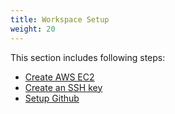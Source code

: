 ```yaml
---
title: Workspace Setup
weight: 20
---
```


This section includes following steps:

- [Create AWS EC2](./ec2/readme)
- [Create an SSH key](./create-ssh-key/readme)
- [Setup Github ](./setup-github-config/readme)